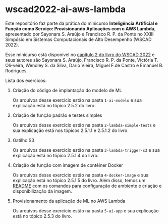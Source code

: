 # wscad2022-ai-aws-lambda

Este repositório faz parte da prática do minicurso **Inteligência Artificial e Função como Serviço: Provisionando Aplicações com o AWS Lambda**, apresentado por Sayonara S. Araújo e Francisco R. P. da Ponte no XXIII Simpósio em Sistemas Computacionais de Alto Desempenho (WSCAD 2022).

Esse minicurso está disponível no [capítulo 2 do livro do WSCAD 2022](https://sol.sbc.org.br/livros/index.php/sbc/catalog/view/109/489/762-1) e seus autores são Sayonara S. Araújo, Francisco R. P. da Ponte, Victória T. Oli-veira, Wendley S. da Silva, Dario Vieira, Miguel F.de Castro e Emanuel B. Rodrigues.

Lista dos exercícos:

1. Criação do código de implantação do modelo de ML

    Os arquivos desse exercício estão na pasta `1-ai-modelo` e sua explicação está no tópico 2.5.2 do livro.

2. Criação de função padrão e testes simples

    Os arquivos desse exercício estão na pasta `2-lambda-simple-tests` e sua explicação está nos tópicos 2.5.1.1 e 2.5.1.2 do livro.

3. Gatilho S3

    Os arquivos desse exercício estão na pasta `3-lambda-trigger-s3` e sua explicação está no tópico 2.5.1.4 do livro.

4. Criação de função com imagem de contêiner Docker

    Os arquivos desse exercício estão na pasta `4-docker-image` e sua explicação está no tópico 2.5.1.5 do livro. Além disso, temos um [README](/4-docker-image/README.md) com os comandos para configuração de ambiente e criação e disponibilização da imagem.

5. Provisionamento da aplicação de ML no AWS Lambda

    Os arquivos desse exercício estão na pasta `5-ai-app` e sua explicação está no tópico 2.5.3 do livro.
